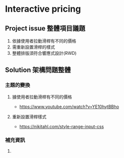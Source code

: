 # Interactive pricing

## Project issue 整體項目議題

1. 依據使用者拉動滑桿有不同的價格
2. 需重新設置滑桿的樣式
3. 整體排版須符合響應式設計(RWD)

## Solution 架構問題整體

### 主題的變換

1.  據使用者拉動滑桿有不同的價格

    - https://www.youtube.com/watch?v=YE10hytBBho

2.  重新設置滑桿樣式

    - https://nikitahl.com/style-range-input-css

### 補充資訊

1.
